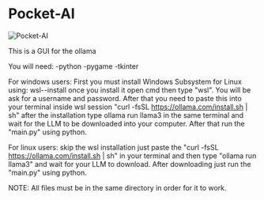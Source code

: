 # Pocket-AI

![Pocket-AI](url)

This is a GUI for the ollama

You will need:
-python
-pygame
-tkinter

For windows users:
First you must install Windows Subsystem for Linux using: wsl--install
once you install it open cmd then type "wsl". You will be ask for a
username and password. After that you need to paste this into your terminal 
inside wsl session "curl -fsSL https://ollama.com/install.sh | sh"
after the installation type ollama run llama3 in the same terminal and wait for
the LLM to be downloaded into your computer. After that run the "main.py" using python.

For linux users:
skip the wsl installation just paste the "curl -fsSL https://ollama.com/install.sh | sh"
in your terminal and then type "ollama run llama3" and wait for your LLM to download. 
After downloading just run the "main.py" using python.

NOTE: All files must be in the same directory in order for it to work.



